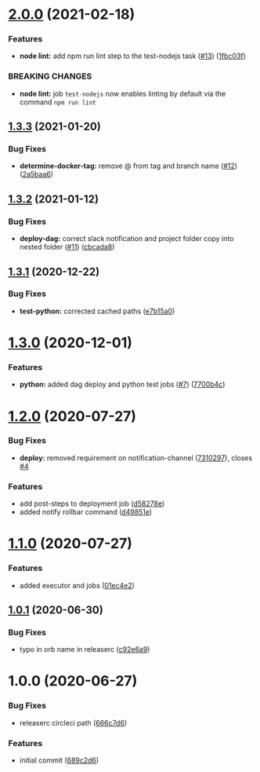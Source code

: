 # [2.0.0](https://github.com/GoodwayGroup/circleci-orb/compare/v1.3.3...v2.0.0) (2021-02-18)


### Features

* **node lint:** add npm run lint step to the test-nodejs task ([#13](https://github.com/GoodwayGroup/circleci-orb/issues/13)) ([1fbc03f](https://github.com/GoodwayGroup/circleci-orb/commit/1fbc03f4f12960f7e4c15a4b7416006702d998f3))


### BREAKING CHANGES

* **node lint:** job `test-nodejs` now enables linting by default via the command `npm run lint`

## [1.3.3](https://github.com/GoodwayGroup/circleci-orb/compare/v1.3.2...v1.3.3) (2021-01-20)


### Bug Fixes

* **determine-docker-tag:** remove @ from tag and branch name ([#12](https://github.com/GoodwayGroup/circleci-orb/issues/12)) ([2a5baa6](https://github.com/GoodwayGroup/circleci-orb/commit/2a5baa6716cc0bd1af98136c30b8898870dbda26))

## [1.3.2](https://github.com/GoodwayGroup/circleci-orb/compare/v1.3.1...v1.3.2) (2021-01-12)


### Bug Fixes

* **deploy-dag:** correct slack notification and project folder copy into nested folder ([#11](https://github.com/GoodwayGroup/circleci-orb/issues/11)) ([cbcada8](https://github.com/GoodwayGroup/circleci-orb/commit/cbcada8757d5b2c33b2ee09e7d95b80b878d1ac1))

## [1.3.1](https://github.com/GoodwayGroup/circleci-orb/compare/v1.3.0...v1.3.1) (2020-12-22)


### Bug Fixes

* **test-python:** corrected cached paths ([e7b15a0](https://github.com/GoodwayGroup/circleci-orb/commit/e7b15a09d063e3ec6a7f59245246954fcc89b574))

# [1.3.0](https://github.com/GoodwayGroup/circleci-orb/compare/v1.2.0...v1.3.0) (2020-12-01)


### Features

* **python:** added dag deploy and python test jobs ([#7](https://github.com/GoodwayGroup/circleci-orb/issues/7)) ([7700b4c](https://github.com/GoodwayGroup/circleci-orb/commit/7700b4c281f6fe2f074cb3a7020308b7016e0ba5))

# [1.2.0](https://github.com/GoodwayGroup/circleci-orb/compare/v1.1.0...v1.2.0) (2020-07-27)


### Bug Fixes

* **deploy:** removed requirement on notification-channel ([7310297](https://github.com/GoodwayGroup/circleci-orb/commit/731029783ed519b6ff5f3ff86a5cfeea3e583f71)), closes [#4](https://github.com/GoodwayGroup/circleci-orb/issues/4)


### Features

* add post-steps to deployment job ([d58278e](https://github.com/GoodwayGroup/circleci-orb/commit/d58278e66b7302946866aa074600504dbe63ec9b))
* added notify rollbar command ([d49851e](https://github.com/GoodwayGroup/circleci-orb/commit/d49851eaf16feb97d3d6b1ef450000884a57a4b1))

# [1.1.0](https://github.com/GoodwayGroup/circleci-orb/compare/v1.0.1...v1.1.0) (2020-07-27)


### Features

* added executor and jobs ([01ec4e2](https://github.com/GoodwayGroup/circleci-orb/commit/01ec4e214db86789da5477f08f9b0d8a5290c23f))

## [1.0.1](https://github.com/GoodwayGroup/circleci-orb/compare/v1.0.0...v1.0.1) (2020-06-30)


### Bug Fixes

* typo in orb name in releaserc ([c92e6a9](https://github.com/GoodwayGroup/circleci-orb/commit/c92e6a9d94d1ecec2dc89cfe2fd2af87c08f1daf))

# 1.0.0 (2020-06-27)


### Bug Fixes

* releaserc circleci path ([666c7d6](https://github.com/GoodwayGroup/circleci-orb/commit/666c7d682b80a45f95783328cec905480030e754))


### Features

* initial commit ([689c2d6](https://github.com/GoodwayGroup/circleci-orb/commit/689c2d6b0ff85f38eaa7bd0feafa7259528182fa))
